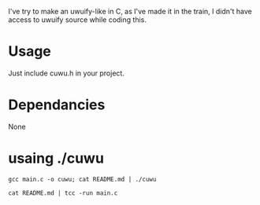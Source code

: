 I've try to make an uwuify-like in C, as I've made it in the train,
I didn't have access to uwuify source while coding this.

# Usage

Just include cuwu.h in your project.

# Dependancies 

None

# usaing ./cuwu

```
gcc main.c -o cuwu; cat README.md | ./cuwu

cat README.md | tcc -run main.c
```
